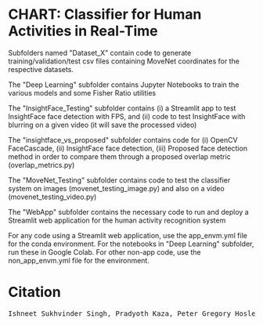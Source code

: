 # CHART: Classifier for Human Activities in Real-Time



Subfolders named "Dataset_X" contain code to generate
training/validation/test csv files containing MoveNet
coordinates for the respective datasets.

The "Deep Learning" subfolder contains Jupyter Notebooks
to train the various models and some Fisher Ratio utilities

The "InsightFace_Testing" subfolder contains (i) a Streamlit
app to test InsightFace face detection with FPS, and
(ii) code to test InsightFace with blurring on a given video
(it will save the processed video)

The "insightface_vs_proposed" subfolder contains code for
(i) OpenCV FaceCascade, (ii) InsightFace face detection,
(iii) Proposed face detection method in order to compare
them through a proposed overlap metric (overlap_metrics.py)

The "MoveNet_Testing" subfolder contains code to test the
classifier system on images (movenet_testing_image.py) and
also on a video (movenet_testing_video.py)

The "WebApp" subfolder contains the necessary code to run and
deploy a Streamlit web application for the human activity
recognition system

For any code using a Streamlit web application, use the
app_envm.yml file for the conda environment. For the
notebooks in "Deep Learning" subfolder, run these in
Google Colab. For other non-app code, use the
non_app_envm.yml file for the environment.


# Citation
<pre>Ishneet Sukhvinder Singh, Pradyoth Kaza, Peter Gregory Hosler Iv, Zheng Yang Chin, and Kai Keng Ang. 2023. Real-Time Privacy Preserving Human Activity Recognition on Mobile using 1DCNN-BiLSTM Deep Learning. In Proceedings of the 2023 5th International Conference on Image, Video and Signal Processing (IVSP '23). Association for Computing Machinery, New York, NY, USA, 18–26. https://doi.org/10.1145/3591156.3591159</pre>